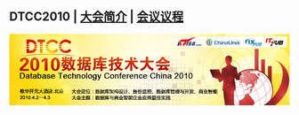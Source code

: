 ## DTCC2010 | [大会简介](https://dtcc.it168.com/2010/) | [会议议程](https://dtcc.it168.com/2010/2.html)

![](doc/images/banner.jpeg)
